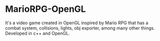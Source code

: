 # MarioRPG-OpenGL
It's a video game created in OpenGL inspired by Mario RPG that has a combat system, collisions, lights, obj exporter, among many other things. Developed in c++ and OpenGL.
